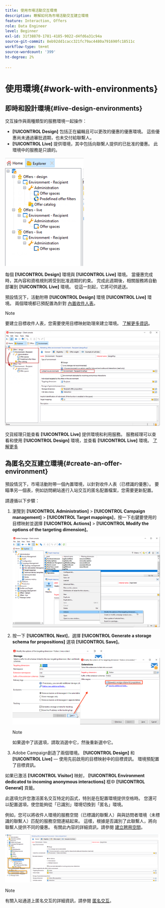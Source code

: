 ```yaml
---
title: 使用市場活動交互環境
description: 瞭解如何為市場活動交互建立環境
feature: Interaction, Offers
role: Data Engineer
level: Beginner
exl-id: 31f38870-1781-4185-9022-d4fd6a31c94a
source-git-commit: 8eb92dd1cacc321fc79ac4480a791690fc18511c
workflow-type: tm+mt
source-wordcount: '399'
ht-degree: 2%

---
```


# 使用環境{#work-with-environments}

## 即時和設計環境{#live-design-environments}

交互操作與兩種類型的服務環境一起操作：

* **[!UICONTROL Design]** 包括正在編輯且可以更改的優惠的優惠環境。 這些優惠尚未通過審批週期，也未交付給聯繫人。
* **[!UICONTROL Live]** 提供環境，其中包括向聯繫人提供的已批准的優惠。 此環境中的服務是只讀的。

![](assets/offer_environments_overview_001.png)

每個 **[!UICONTROL Design]** 環境與 **[!UICONTROL Live]** 環境。 當優惠完成時，其內容和資格規則將受到批准週期的約束。 完成此週期後，相關服務將自動部署到 **[!UICONTROL Live]** 環境。 從這一刻起，它將可供遞送。

預設情況下，活動附帶 **[!UICONTROL Design]** 環境 **[!UICONTROL Live]** 環境。 兩個環境都已預配置為針對 [內置收件人表](../dev/datamodel.md#ootb-profiles)。

>[!NOTE]
>
>要建立目標收件人表，您需要使用目標映射助理來建立環境。 [了解更多資訊](#creating-an-offer-environment)。

![](assets/offer_environments_overview_002.png)

交貨經理只能查看 **[!UICONTROL Live]** 提供環境和利用服務。 服務經理可以查看和使用 **[!UICONTROL Design]** 環境，並查看 **[!UICONTROL Live]** 環境。 [了解更多](interaction-operators.md)

## 為匿名交互建立環境{#create-an-offer-environment}

預設情況下，市場活動附帶一個內置環境，以針對收件人表（已標識的優惠）。 要瞄準另一個表，例如訪問網站進行入站交互的匿名配置檔案，您需要更新配置。

請遵循以下步驟：

1. 瀏覽到 **[!UICONTROL Administration]** > **[!UICONTROL Campaign management]** > **[!UICONTROL Target mappings]**，按一下右鍵要使用的目標映射並選擇 **[!UICONTROL Actions]** > **[!UICONTROL Modify the options of the targeting dimension]**。

   ![](assets/offer_env_anonymous_001.png)

1. 按一下 **[!UICONTROL Next]**，選擇 **[!UICONTROL Generate a storage schema for propositions]** 選項 **[!UICONTROL Save]**。

   ![](assets/offer_env_anonymous_002.png)

   >[!NOTE]
   >
   >如果選中了該選項，請取消選中它，然後重新選中它。

1. Adobe Campaign創造了兩個環境。 **[!UICONTROL Design]** 和 **[!UICONTROL Live]**  — 使用先前啟用的目標映射中的目標資訊。 環境預配置了目標資訊。

如果已激活 **[!UICONTROL Visitor]** 映射， **[!UICONTROL Environment dedicated to incoming anonymous interactions]** 框中 **[!UICONTROL General]** 頁籤。

此選項允許您激活匿名交互特定的函式，特別是在配置環境提供空格時。 您還可以配置選項，使您能夠從「已識別」環境切換到「匿名」環境。

例如，您可以將收件人環境的服務空間（已標識的聯繫人）與與訪問者環境（未標識的聯繫人）匹配的服務空間連結起來。 這樣，根據是否識別了此聯繫人，將向聯繫人提供不同的優惠。 有關此內容的詳細資訊，請參閱 [建立聘用空間](interaction-offer-spaces.md)。

![](assets/offer_env_anonymous_003.png)

>[!NOTE]
>
>有關入站通道上匿名交互的詳細資訊，請參閱 [匿名交互](anonymous-interactions.md)。
